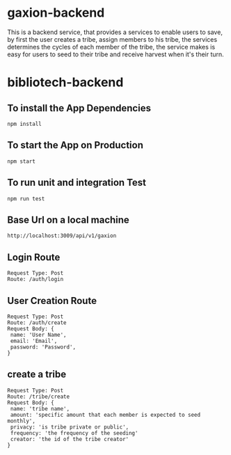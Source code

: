# gaxion-backend
This is a backend service, that provides a services to enable users to save, by first the user creates a tribe, assign members to his tribe, the services determines the cycles of each member of the tribe, the service makes is easy for users to seed to their tribe and receive harvest when it's their turn.
# bibliotech-backend

## To install the App Dependencies
```
npm install
```

## To start the App on Production

```
npm start
```

## To run unit and integration Test

```
npm run test
```

## Base Url on a local machine

```
http://localhost:3009/api/v1/gaxion
```
## Login Route
```
Request Type: Post
Route: /auth/login
```

## User Creation Route

```
Request Type: Post
Route: /auth/create
Request Body: {
 name: 'User Name',
 email: 'Email',
 password: 'Password',
}
```

## create a tribe
```
Request Type: Post
Route: /tribe/create
Request Body: {
 name: 'tribe name',
 amount: 'specific amount that each member is expected to seed monthly',
 privacy: 'is tribe private or public',
 frequency: 'the frequency of the seeding'
 creator: 'the id of the tribe creator'
}
```
